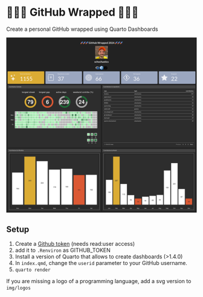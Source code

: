 # 🚀🚀🚀 GitHub Wrapped 🚀🚀🚀

Create a personal GitHub wrapped using Quarto Dashboards

![](schochastics_2024.png)

## Setup

1. Create a [Github token](https://github.com/settings/tokens) (needs read:user access)
2. add it to `.Renviron` as GITHUB_TOKEN
3. Install a version of Quarto that allows to create dashboards (>1.4.0)
4. In `index.qmd`, change the `userid` parameter to your GitHub username.
5. `quarto render`

If you are missing a logo of a programming language, add a svg version to `img/logos`